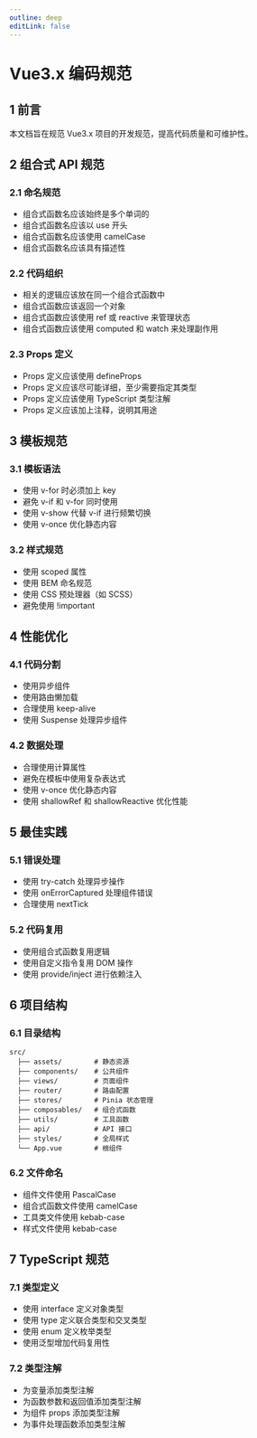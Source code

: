 ```yaml
---
outline: deep
editLink: false
---
```


# Vue3.x 编码规范

## 1 前言

本文档旨在规范 Vue3.x 项目的开发规范，提高代码质量和可维护性。

## 2 组合式 API 规范

### 2.1 命名规范

- 组合式函数名应该始终是多个单词的
- 组合式函数名应该以 use 开头
- 组合式函数名应该使用 camelCase
- 组合式函数名应该具有描述性

### 2.2 代码组织

- 相关的逻辑应该放在同一个组合式函数中
- 组合式函数应该返回一个对象
- 组合式函数应该使用 ref 或 reactive 来管理状态
- 组合式函数应该使用 computed 和 watch 来处理副作用

### 2.3 Props 定义

- Props 定义应该使用 defineProps
- Props 定义应该尽可能详细，至少需要指定其类型
- Props 定义应该使用 TypeScript 类型注解
- Props 定义应该加上注释，说明其用途

## 3 模板规范

### 3.1 模板语法

- 使用 v-for 时必须加上 key
- 避免 v-if 和 v-for 同时使用
- 使用 v-show 代替 v-if 进行频繁切换
- 使用 v-once 优化静态内容

### 3.2 样式规范

- 使用 scoped 属性
- 使用 BEM 命名规范
- 使用 CSS 预处理器（如 SCSS）
- 避免使用 !important

## 4 性能优化

### 4.1 代码分割

- 使用异步组件
- 使用路由懒加载
- 合理使用 keep-alive
- 使用 Suspense 处理异步组件

### 4.2 数据处理

- 合理使用计算属性
- 避免在模板中使用复杂表达式
- 使用 v-once 优化静态内容
- 使用 shallowRef 和 shallowReactive 优化性能

## 5 最佳实践

### 5.1 错误处理

- 使用 try-catch 处理异步操作
- 使用 onErrorCaptured 处理组件错误
- 合理使用 nextTick

### 5.2 代码复用

- 使用组合式函数复用逻辑
- 使用自定义指令复用 DOM 操作
- 使用 provide/inject 进行依赖注入

## 6 项目结构

### 6.1 目录结构

```
src/
  ├── assets/        # 静态资源
  ├── components/    # 公共组件
  ├── views/         # 页面组件
  ├── router/        # 路由配置
  ├── stores/        # Pinia 状态管理
  ├── composables/   # 组合式函数
  ├── utils/         # 工具函数
  ├── api/           # API 接口
  ├── styles/        # 全局样式
  └── App.vue        # 根组件
```

### 6.2 文件命名

- 组件文件使用 PascalCase
- 组合式函数文件使用 camelCase
- 工具类文件使用 kebab-case
- 样式文件使用 kebab-case

## 7 TypeScript 规范

### 7.1 类型定义

- 使用 interface 定义对象类型
- 使用 type 定义联合类型和交叉类型
- 使用 enum 定义枚举类型
- 使用泛型增加代码复用性

### 7.2 类型注解

- 为变量添加类型注解
- 为函数参数和返回值添加类型注解
- 为组件 props 添加类型注解
- 为事件处理函数添加类型注解 
